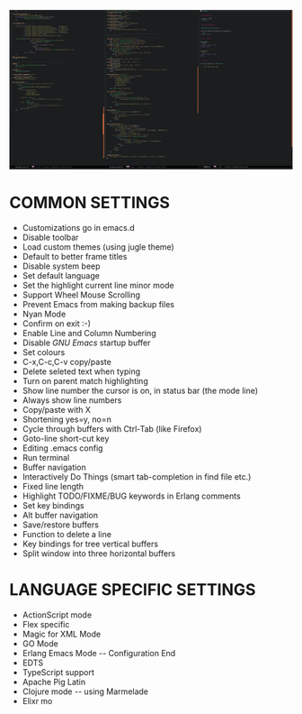 
![alt text](https://raw.githubusercontent.com/tgrk/.emacs/master/emacs_layout.png)

COMMON SETTINGS
===
* Customizations go in emacs.d
* Disable toolbar
* Load custom themes (using jugle theme)
* Default to better frame titles  
* Disable system beep
* Set default language
* Set the highlight current line minor mode
* Support Wheel Mouse Scrolling
* Prevent Emacs from making backup files
* Nyan Mode
* Confirm on exit :-)
* Enable Line and Column Numbering
* Disable *GNU Emacs* startup buffer
* Set colours
* C-x,C-c,C-v copy/paste
* Delete seleted text when typing
* Turn on parent match highlighting
* Show line number the cursor is on, in status bar (the mode line)
* Always show line numbers
* Copy/paste with X
* Shortening yes=y, no=n
* Cycle through buffers with Ctrl-Tab (like Firefox)
* Goto-line short-cut key
* Editing .emacs config
* Run terminal
* Buffer navigation
* Interactively Do Things (smart tab-completion in find file etc.)
* Fixed line length
* Highlight TODO/FIXME/BUG keywords in Erlang comments
* Set key bindings
* Alt buffer navigation
* Save/restore buffers
* Function to delete a line
* Key bindings for tree vertical buffers
* Split window into three horizontal buffers

LANGUAGE SPECIFIC SETTINGS
===
* ActionScript mode
* Flex specific
* Magic for XML Mode
* GO Mode
* Erlang Emacs Mode -- Configuration End
* EDTS
* TypeScript support
* Apache Pig Latin
* Clojure mode -- using Marmelade
* Elixr mo
